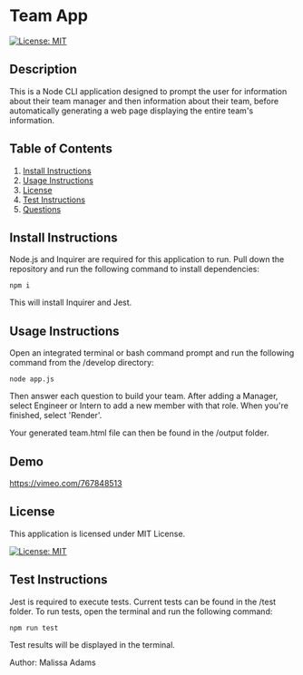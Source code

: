 # Team App


[![License: MIT](https://img.shields.io/badge/License-MIT-yellow.svg)](https://opensource.org/licenses/MIT)
    

## Description

This is a Node CLI application designed to prompt the user for information about their team manager and then information about their team, before automatically generating a web page displaying the entire team's information.
      
## Table of Contents
1. [Install Instructions](#install-instructions)
2. [Usage Instructions](#usage-instructions)
3. [License](#license)
4. [Test Instructions](#test-instructions)
5. [Questions](#questions)

## Install Instructions

Node.js and Inquirer are required for this application to run. Pull down the repository and run the following command to install dependencies:

    npm i
  
This will install Inquirer and Jest.

## Usage Instructions

Open an integrated terminal or bash command prompt and run the following command from the /develop directory:

    node app.js

Then answer each question to build your team. After adding a Manager, select Engineer or Intern to add a new member with that role. When you're finished, select 'Render'.

Your generated team.html file can then be found in the /output folder.

## Demo
https://vimeo.com/767848513

## License
  
This application is licensed under MIT License.
     
[![License: MIT](https://img.shields.io/badge/License-MIT-yellow.svg)](https://opensource.org/licenses/MIT)
    

## Test Instructions

Jest is required to execute tests. Current tests can be found in the /test folder. To run tests, open the terminal and run the following command:

    npm run test

Test results will be displayed in the terminal.

Author: Malissa Adams
